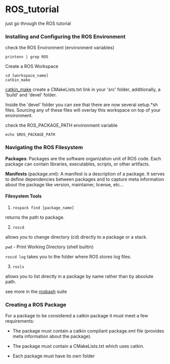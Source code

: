 # ROS_tutorial
just go through the ROS tutorial

### Installing and Configuring the ROS Environment
check the ROS Environment (environment variables)
```
printenv | grep ROS
```
Create a ROS Workspace
```
cd [workspace_name]
catkin_make
```
[catkin_make](http://wiki.ros.org/catkin/commands/catkin_make) create a CMakeLists.txt link in your 'src' folder, additionally, a 'build' and 'devel' folder.

Inside the 'devel' folder you can see that there are now several setup.*sh files. Sourcing any of these files will overlay this workspace on top of your environment.

check the ROS_PACKAGE_PATH environment variable
```
echo $ROS_PACKAGE_PATH
```

### Navigating the ROS Filesystem

**Packages**: Packages are the software organization unit of ROS code. Each package can contain libraries, executables, scripts, or other artifacts.

**Manifests** (package.xml): A manifest is a description of a package. It serves to define dependencies between packages and to capture meta information about the package like version, maintainer, license, etc... 

#### Filesystem Tools

1. ```rospack find [package_name]```

returns the path to package. 

2. ```roscd``` 

allows you to change directory (cd) directly to a package or a stack. 

```pwd``` - Print Working Directory (shell builtin) 

```roscd log``` takes you to the folder where ROS stores log files.

3. ```rosls``` 

allows you to list directly in a package by name rather than by absolute path. 

see more in the [rosbash](http://wiki.ros.org/rosbash) suite

### Creating a ROS Package

For a package to be considered a catkin package it must meet a few requirements:

* The package must contain a catkin compliant package.xml file (provides meta information about the package).


* The package must contain a CMakeLists.txt which uses catkin.

*    Each package must have its own folder

